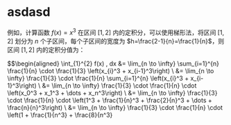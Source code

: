 # asdasd

例如，计算函数 $f(x) = x^3$ 在区间 $[1, 2]$ 内的定积分，可以使用梯形法，将区间 $[1, 2]$ 划分为 $n$ 个子区间，每个子区间的宽度为 $h=\frac{2-1}{n}=\frac{1}{n}$，则区间 $[1, 2]$ 内的定积分值为：

$$\begin{aligned} \int_{1}^{2} f(x) , dx &= \lim_{n \to \infty} \sum_{i=1}^{n} \frac{1}{n} \cdot \frac{1}{3} \left(x_{i}^3 + x_{i-1}^3\right) \ &= \lim_{n \to \infty} \frac{1}{3} \cdot \frac{1}{n} \sum_{i=1}^{n} \left(x_{i}^3 + x_{i-1}^3\right) \ &= \lim_{n \to \infty} \frac{1}{3} \cdot \frac{1}{n} \cdot \left(x_0^3 + x_1^3 + \dots + x_n^3\right) \ &= \lim_{n \to \infty} \frac{1}{3} \cdot \frac{1}{n} \cdot \left(1^3 + \frac{1}{n}^3 + \frac{2}{n}^3 + \dots + \frac{n}{n}^3\right) \ &= \lim_{n \to \infty} \frac{1}{3} \cdot \frac{1}{n} \cdot \left(1 + \frac{1}{n^3} + \frac{8}{n^3}
